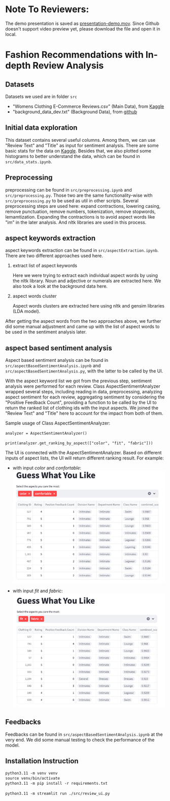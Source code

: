 # Note To Reviewers:
The demo presentation is saved as [presentation-demo.mov](https://github.com/glorialy/CourseProject/raw/main/presentation-demo.mov). Since Github doesn't support video preview yet, please download the file and open it in local. 

# Fashion Recommendations with In-depth Review Analysis

## Datasets

Datasets we used are in folder `src`
* "Womens Clothing E-Commerce Reviews.csv" (Main Data), from [Kaggle](https://www.kaggle.com/datasets/nicapotato/womens-ecommerce-clothing-reviews)
* "background_data_dev.txt" (Background Data), from [github](https://github.com/NJUNLP/DMASTE/blob/main/dataset/fashion/dev.txt)

## Initial data exploration

This dataset contains several useful columns. Among them, we can use "Review Text" and "Title" as input for sentiment analysis. There are some basic stats for the data on [Kaggle](https://www.kaggle.com/datasets/nicapotato/womens-ecommerce-clothing-reviews). Besides that, we also plotted some histograms to better understand the data, which can be found in `src/data_stats.ipynb`.

## Preprocessing

preprocessing can be found in `src/preprocessing.ipynb` and `src/preprocessing.py`. Those two are the same functionality-wise with `src/preprocessing.py` to be used as util in other scripts. Several preprocessing steps are used here: expand contractions, lowering casing, remove punctuation, remove numbers, tokenization, remove stopwords, lemamtization. Expanding the contractions is to avoid aspect words like "im" in the later analysis. And nltk libraries are used in this process.

## aspect keywords extraction

aspect keywords extraction can be found in `src/aspectExtraction.ipynb`. There are two different approaches used here.

1. extract list of aspect keywords

    Here we were trying to extract each individual aspect words by using the nltk library. Noun and adjective or numerals are extracted here. We also took a look at the background data here.

2. aspect words cluster

    Aspect words clusters are extracted here using nltk and gensim libraries (LDA model).

After getting the aspect words from the two approaches above, we further did some manual adjustment and came up with the list of aspect words to be used in the sentiment analysis later.

## aspect based sentiment analysis

Aspect based sentiment analysis can be found in `src/aspectBasedSentimentAnalysis.ipynb` and `src/aspectBasedSentimentAnalysis.py`, with the latter to be called by the UI.

With the aspect keyword list we got from the previous step, sentiment analysis were performed for each review. Class AspectSentimentAnalyzer wrapped several steps, including reading in data, preprocessing, analyzing aspect sentiment for each review, aggregating sentiment by considering the "Positive Feedback Count", providing a function to be called by the UI to return the ranked list of clothing ids with the input aspects. We joined the "Review Text" and "Title" here to account for the impact from both of them. 

Sample usage of Class AspectSentimentAnalyzer:

`analyzer = AspectSentimentAnalyzer()`

`print(analyzer.get_ranking_by_aspect(["color", "fit", "fabric"]))`

The UI is connected with the AspectSentimentAnalyzer. Based on different inputs of aspect lists, the UI will return different ranking result. For example: 
- with input *color* and *confortable*:
![input1](input_set1.png)

- with input *fit* and *fabric*:
![input2](input_set2.png)

## Feedbacks

Feedbacks can be found in `src/aspectBasedSentimentAnalysis.ipynb` at the very end. We did some manual testing to check the performance of the model. 


## Installation Instruction
```
python3.11 -m venv venv
source venv/bin/activate
python3.11 -m pip install -r requirements.txt

python3.11 -m streamlit run ./src/review_ui.py
```
